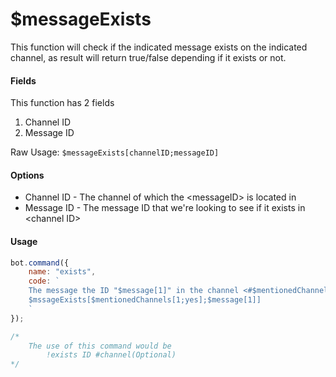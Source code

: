 # $messageExists

This function will check if the indicated message exists on the indicated channel, as result will return true/false depending if it exists or not.

#### Fields

 This function has 2 fields

1. Channel ID 
2. Message ID

Raw Usage: `$messageExists[channelID;messageID]`

#### Options

* Channel ID - The channel of which the &lt;messageID&gt; is located in
* Message ID - The message ID that we're looking to see if it exists in &lt;channel ID&gt;

#### Usage

```javascript
bot.command({
    name: "exists",
    code: `
    The message the ID "$message[1]" in the channel <#$mentionedChannels[1;yes]> exists?
    $mssageExists[$mentionedChannels[1;yes];$message[1]]
    `
});

/* 
    The use of this command would be
        !exists ID #channel(Optional)
*/
```

